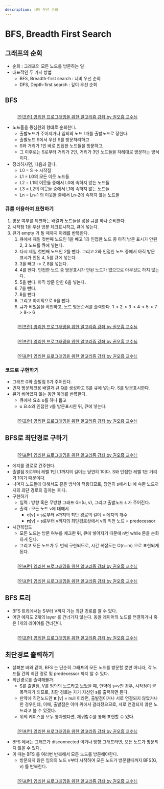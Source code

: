 ```yaml
---
description: 너비 우선 순회
---
```


# BFS, Breadth First Search

## 그래프의 순회&#x20;

* 순회 : 그래프의 모든 노드를 방문하는 일
* 대표적인 두 가지 방법
  * BFS, Breadth-first search : 너비 우선 순회&#x20;
  * DFS, Depth-first search : 깊이 우선 순회&#x20;

## BFS

<figure><img src="../../../.gitbook/assets/image (33) (1) (2).png" alt=""><figcaption><p><a href="https://www.inflearn.com/course/%EC%95%8C%EA%B3%A0%EB%A6%AC%EC%A6%98-%EA%B0%95%EC%A2%8C">[인프런] 영리한 프로그래밍을 위한 알고리즘 강좌 by 권오흠 교수님</a></p></figcaption></figure>

* 노드들을 동심원의 형태로 순회한다.&#x20;
  * 출발노드가 주어지거나 임의의 노드 1개를 출발노드로 정한다.&#x20;
  * 출발노드 S에서 우선 S를 방문처리하고&#x20;
  * S와 거리가 1인 바로 인접한 노드들을 방문하고,&#x20;
  * 그 이후로는 S로부터 거리가 2인, 거리가 3인 노드들을 차례대로 방문하는 방식이다.&#x20;
* 정리하자면, 다음과 같다.&#x20;
  * L0 = S -> 시작점&#x20;
  * L1 = L0의 모든 이웃 노드들
  * L2 = L1의 이웃들 중에서 L0에 속하지 않는 노드들
  * L3 = L2의 이웃들 중에서 L1에 속하지 않는 노드들&#x20;
  * Ln = Ln-1 의 이웃들 중에서 Ln-2에 속하지 않는 노드들&#x20;

### 큐를 이용하여 표현하기

1. 방문 여부를 체크하는 배열과 노드들을 넣을 큐를 하나 준비한다.&#x20;
2. 시작점 1을 우선 방문 체크표시하고, 큐에 넣는다.&#x20;
3. 큐가 empty 가 될 때까지 아래를 반복한다.&#x20;
   1. 큐에서 제일 첫번째 노드인 1을 빼고 1과 인접한 노드 중 아직 방문 표시가 안된 2, 3 노드를 큐에 넣는다.
   2. 다시 제일 첫번째 노드인 2를 뺀다. 그리고 2와 인접한 노드 중에서 아직 방문 표시가 안된 4, 5를 큐에 넣는다.&#x20;
   3. 3을 빼고 -> 7, 8을 넣는다.&#x20;
   4. 4를 뺀다. 인접한 노드 중 방문표시가 안된 노드가 없으므로 아무것도 하지 않는다.&#x20;
   5. 5을 뺀다. 아직 방문 안한 6을 넣는다.&#x20;
   6. 7을 뺀다.&#x20;
   7. 8을 뺀다.&#x20;
   8. 그리고 마지막으로 6을 뺀다.&#x20;
   9. 큐가 비었음을 확인하고, 노드 방문순서를 출력한다. 1-> 2-> 3-> 4-> 5-> 7-> 8-> 6

<figure><img src="../../../.gitbook/assets/image (1) (6) (1) (1).png" alt=""><figcaption><p><a href="https://www.inflearn.com/course/%EC%95%8C%EA%B3%A0%EB%A6%AC%EC%A6%98-%EA%B0%95%EC%A2%8C">[인프런] 영리한 프로그래밍을 위한 알고리즘 강좌 by 권오흠 교수님</a></p></figcaption></figure>

<figure><img src="../../../.gitbook/assets/image (38) (2) (1).png" alt=""><figcaption><p><a href="https://www.inflearn.com/course/%EC%95%8C%EA%B3%A0%EB%A6%AC%EC%A6%98-%EA%B0%95%EC%A2%8C">[인프런] 영리한 프로그래밍을 위한 알고리즘 강좌 by 권오흠 교수님</a></p></figcaption></figure>

<figure><img src="../../../.gitbook/assets/image (11) (3).png" alt=""><figcaption><p><a href="https://www.inflearn.com/course/%EC%95%8C%EA%B3%A0%EB%A6%AC%EC%A6%98-%EA%B0%95%EC%A2%8C">[인프런] 영리한 프로그래밍을 위한 알고리즘 강좌 by 권오흠 교수님</a></p></figcaption></figure>

### 코드로 구현하기

* 그래프 G와 출발점 S가 주어진다.&#x20;
* 먼저 방문체크용 배열과 큐 Q를 생성하고 S를 큐에 넣는다. S를 방문표시한다.&#x20;
* 큐가 비어있지 않는 동안 아래를 반복한다.&#x20;
  * 큐에서 요소 u를 하나 뽑고&#x20;
  * u 요소와 인접한 v를 방문표시한 뒤, 큐에 넣는다.&#x20;

<figure><img src="../../../.gitbook/assets/image (15) (4).png" alt=""><figcaption><p><a href="https://www.inflearn.com/course/%EC%95%8C%EA%B3%A0%EB%A6%AC%EC%A6%98-%EA%B0%95%EC%A2%8C">[인프런] 영리한 프로그래밍을 위한 알고리즘 강좌 by 권오흠 교수님</a></p></figcaption></figure>



## BFS로 최단경로 구하기

<figure><img src="../../../.gitbook/assets/image (2) (9) (1).png" alt=""><figcaption><p><a href="https://www.inflearn.com/course/%EC%95%8C%EA%B3%A0%EB%A6%AC%EC%A6%98-%EA%B0%95%EC%A2%8C">[인프런] 영리한 프로그래밍을 위한 알고리즘 강좌 by 권오흠 교수님</a></p></figcaption></figure>

* 에지를 경로로 간주한다.&#x20;
* 출발점 S로부터 레벨 1인 L1까지의 길이는 당연히 1이다. S와 인접한 레벨 1은 거리가 1이기 때문이다.&#x20;
* 나머지 노드들에 대해서도 같은 방식이 적용되므로, 당연히 s에서 Li 에 속한 노드까지의 최단 경로의 길이는 i이다.&#x20;
* 구현하기&#x20;
  * 입력 : 방향 혹은 무방향 그래프 G=(u, v), 그리고 출발노드 s 가 주어진다.&#x20;
  * 출력 : 모든 노드 v에 대해서&#x20;
    * d\[v] = s로부터 v까지의 최단 경로의 길이 = 에지의 개수&#x20;
    * 𝛑\[v] = s로부터 v까지의 최단경로상에서 v의 직전 노드 = predecessor &#x20;
* 시간복잡도
  * 모든 노드는 방문 여부를 체크한 뒤, 큐에 넣어지기 때문에 n번 while 문을 순회하게 된다.&#x20;
  * 그리고 모든 노드가 두 번씩 구현되므로, 시간 복잡도는 O(n+m) 으로 표현되게 된다.&#x20;

<figure><img src="../../../.gitbook/assets/image (37) (1) (2).png" alt=""><figcaption><p><a href="https://www.inflearn.com/course/%EC%95%8C%EA%B3%A0%EB%A6%AC%EC%A6%98-%EA%B0%95%EC%A2%8C">[인프런] 영리한 프로그래밍을 위한 알고리즘 강좌 by 권오흠 교수님</a></p></figcaption></figure>

<figure><img src="../../../.gitbook/assets/image (10) (7) (1).png" alt=""><figcaption><p><a href="https://www.inflearn.com/course/%EC%95%8C%EA%B3%A0%EB%A6%AC%EC%A6%98-%EA%B0%95%EC%A2%8C">[인프런] 영리한 프로그래밍을 위한 알고리즘 강좌 by 권오흠 교수님</a></p></figcaption></figure>

## BFS 트리

* BFS 트리에서는 S부터 V까지 가는 최단 경로를 알 수 있다.&#x20;
* 어떤 에지도 2개의 layer 를 건너가지 않는다. 동일 레이어의 노드를 연결하거나 혹은 1개의 레이어를 건너간다.&#x20;

<figure><img src="../../../.gitbook/assets/image (24) (2) (1).png" alt=""><figcaption><p><a href="https://www.inflearn.com/course/%EC%95%8C%EA%B3%A0%EB%A6%AC%EC%A6%98-%EA%B0%95%EC%A2%8C">[인프런] 영리한 프로그래밍을 위한 알고리즘 강좌 by 권오흠 교수님</a></p></figcaption></figure>

## 최단경로 출력하기&#x20;

* 살펴본 바와 같이, BFS 는 단순히 그래프의 모든 노드를 방문할 뿐만 아니라, 각 노드들 간의 최단 경로 및 predecessor 까지 알 수 있다.&#x20;
* 최단경로를 출력해볼까.&#x20;
  * S를 출발점, V를 임의의 노드라고 보았을 때, 만약에 s=v인 경우, 시작점이 곧 목적지가 되므로, 최단 경로는 자기 자신인 s를 출력하면 된다.&#x20;
  * 만약에 직전노드인 𝛑 \[v] = null 이라면, 출발점이거나 서로 연결되지 않았거나 한 경우인데, 이때, 출발점은 이미 위에서 걸러졌으므로, 서로 연결되지 않은 노드라고 볼 수 있겠다.&#x20;
  * 위의 케이스를 모두 통과했다면, 재귀함수를 통해 표현할 수 있다.&#x20;

<figure><img src="../../../.gitbook/assets/image (20) (2) (1).png" alt=""><figcaption><p><a href="https://www.inflearn.com/course/%EC%95%8C%EA%B3%A0%EB%A6%AC%EC%A6%98-%EA%B0%95%EC%A2%8C">[인프런] 영리한 프로그래밍을 위한 알고리즘 강좌 by 권오흠 교수님</a></p></figcaption></figure>



* BFS 에서는 그래프가 disconnected 이거나 방향 그래프라면, 모든 노드가 방문되지 않을 수 있다.&#x20;
* 이 때는 BFS 를 여러번 반복해서 모든 노드를 방문해야한다.&#x20;
  * 방문되지 않은 임의의 노드 v부터 시작하여 모든 노드가 방문될때까지 BFS(G, v) 를 반복한다.&#x20;

<figure><img src="../../../.gitbook/assets/image (22) (3).png" alt=""><figcaption><p><a href="https://www.inflearn.com/course/%EC%95%8C%EA%B3%A0%EB%A6%AC%EC%A6%98-%EA%B0%95%EC%A2%8C">[인프런] 영리한 프로그래밍을 위한 알고리즘 강좌 by 권오흠 교수님</a></p></figcaption></figure>

